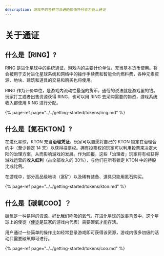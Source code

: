 ```yaml
---
description: 游戏中的各种可流通的价值符号皆为链上通证
---
```


# 关于通证

## 什么是【RING】?

RING 是进化星球中的系统通证，游戏内的主要计价单位，充当基本货币使用。将会被用于支付进化星球系统和网络中的操作手续费和智能合约燃料费，各种元素资源、地块、建筑和道具的交易和购买也将使用。

RING 作为计价单位，是游戏内流动性最强的货币，通俗的说法就是游戏里的钱。玩家打工或者出售资源获得 RING，也可以用 RING 去采购需要的物资，游戏系统收入都使用 RING 进行分配。

{% page-ref page="../../getting-started/tokens/ring.md" %}

## 什么是【氪石KTON】?

在进化星球，KTON 充当**治理凭证**。玩家可以自愿将自己的 KTON 锁定在治理合约中（至少锁定 14 天）以获得投票权。拥有投票权的玩家可以利用投票来决定大陆的治理方案，从而影响游戏的发展。作为回报，这些「治理者」玩家将有权获得游戏运营的**收入红利**（占全部收入的 30%），与他们在所有锁定 KTON 中的持股比成比例。 

在游戏中，部分高品级地块（富矿）以及稀有装备、道具只能用氪石购买。

{% page-ref page="../../getting-started/tokens/kton.md" %}

## 什么是【碳氧COO】？

碳氧是一种易得的资源，好比我们呼吸的氧气，在进化星球的故事背景中，这个星球上的使徒（[使徒](/getting-started/game-entities/apostle)是玩家的游戏内代表）需要碳氧才能存活。

用户通过一些简单的操作比如经常登录游戏即可获得该资源，游戏内很多初级的活动只需要碳氧即可进行。 

{% page-ref page="../../getting-started/tokens/coo.md" %}

